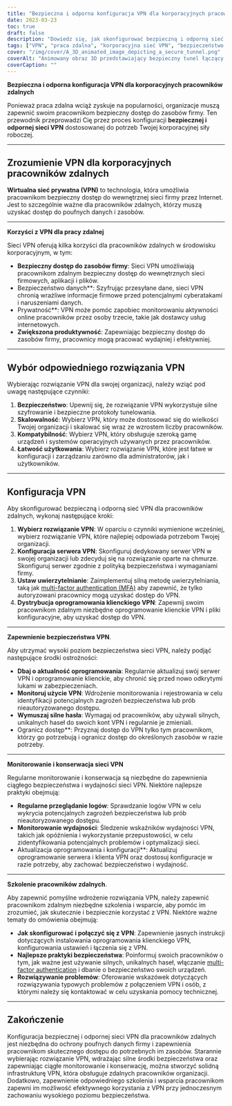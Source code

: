 ```yaml
---
title: "Bezpieczna i odporna konfiguracja VPN dla korporacyjnych pracowników zdalnych"
date: 2023-03-23
toc: true
draft: false
description: "Dowiedz się, jak skonfigurować bezpieczną i odporną sieć VPN dla zdalnych pracowników firmy, zapewniając bezpieczny dostęp do zasobów firmy."
tags: ["VPN", "praca zdalna", "korporacyjna sieć VPN", "bezpieczeństwo sieci", "szyfrowanie", "protokoły tunelowania", "Konfiguracja VPN", "Serwer VPN", "Bezpieczeństwo VPN", "Konserwacja VPN", "Monitorowanie VPN", "Rozwiązanie VPN", "uwierzytelnianie", "bezpieczeństwo danych", "prywatność", "wydajność", "skalowalność", "kompatybilność", "szkolenie pracowników", "najlepsze praktyki"]
cover: "/img/cover/A_3D_animated_image_depicting_a_secure_tunnel.png"
coverAlt: "Animowany obraz 3D przedstawiający bezpieczny tunel łączący laptopa pracownika zdalnego z budynkiem firmy, symbolizujący połączenie VPN. Nad tunelem unosi się ikona tarczy, reprezentująca bezpieczeństwo i odporność."
coverCaption: ""
---
```


**Bezpieczna i odporna konfiguracja VPN dla korporacyjnych pracowników zdalnych**

Ponieważ praca zdalna wciąż zyskuje na popularności, organizacje muszą zapewnić swoim pracownikom bezpieczny dostęp do zasobów firmy. Ten przewodnik przeprowadzi Cię przez proces konfiguracji **bezpiecznej i odpornej sieci VPN** dostosowanej do potrzeb Twojej korporacyjnej siły roboczej.

______

## **Zrozumienie VPN dla korporacyjnych pracowników zdalnych**

**Wirtualna sieć prywatna (VPN)** to technologia, która umożliwia pracownikom bezpieczny dostęp do wewnętrznej sieci firmy przez Internet. Jest to szczególnie ważne dla pracowników zdalnych, którzy muszą uzyskać dostęp do poufnych danych i zasobów.

______

**Korzyści z VPN dla pracy zdalnej**

Sieci VPN oferują kilka korzyści dla pracowników zdalnych w środowisku korporacyjnym, w tym:

- **Bezpieczny dostęp do zasobów firmy**: Sieci VPN umożliwiają pracownikom zdalnym bezpieczny dostęp do wewnętrznych sieci firmowych, aplikacji i plików.
- Bezpieczeństwo danych**: Szyfrując przesyłane dane, sieci VPN chronią wrażliwe informacje firmowe przed potencjalnymi cyberatakami i naruszeniami danych.
- Prywatność**: VPN może pomóc zapobiec monitorowaniu aktywności online pracowników przez osoby trzecie, takie jak dostawcy usług internetowych.
- **Zwiększona produktywność**: Zapewniając bezpieczny dostęp do zasobów firmy, pracownicy mogą pracować wydajniej i efektywniej.

______

## **Wybór odpowiedniego rozwiązania VPN**

Wybierając rozwiązanie VPN dla swojej organizacji, należy wziąć pod uwagę następujące czynniki:

1. **Bezpieczeństwo**: Upewnij się, że rozwiązanie VPN wykorzystuje silne szyfrowanie i bezpieczne protokoły tunelowania.
2. **Skalowalność**: Wybierz VPN, który może dostosować się do wielkości Twojej organizacji i skalować się wraz ze wzrostem liczby pracowników.
3. **Kompatybilność**: Wybierz VPN, który obsługuje szeroką gamę urządzeń i systemów operacyjnych używanych przez pracowników.
4. **Łatwość użytkowania**: Wybierz rozwiązanie VPN, które jest łatwe w konfiguracji i zarządzaniu zarówno dla administratorów, jak i użytkowników.

______

## **Konfiguracja VPN**

Aby skonfigurować bezpieczną i odporną sieć VPN dla pracowników zdalnych, wykonaj następujące kroki:

1. **Wybierz rozwiązanie VPN**: W oparciu o czynniki wymienione wcześniej, wybierz rozwiązanie VPN, które najlepiej odpowiada potrzebom Twojej organizacji.
2. **Konfiguracja serwera VPN**: Skonfiguruj dedykowany serwer VPN w swojej organizacji lub zdecyduj się na rozwiązanie oparte na chmurze. Skonfiguruj serwer zgodnie z polityką bezpieczeństwa i wymaganiami firmy.
3. **Ustaw uwierzytelnianie**: Zaimplementuj silną metodę uwierzytelniania, taką jak [multi-factor authentication (MFA)](https://simeononsecurity.com/articles/what-are-the-diferent-kinds-of-factors-in-mfa/) aby zapewnić, że tylko autoryzowani pracownicy mogą uzyskać dostęp do VPN.
4. **Dystrybucja oprogramowania klienckiego VPN**: Zapewnij swoim pracownikom zdalnym niezbędne oprogramowanie klienckie VPN i pliki konfiguracyjne, aby uzyskać dostęp do VPN.

______

**Zapewnienie bezpieczeństwa VPN**.

Aby utrzymać wysoki poziom bezpieczeństwa sieci VPN, należy podjąć następujące środki ostrożności:

- **Dbaj o aktualność oprogramowania**: Regularnie aktualizuj swój serwer VPN i oprogramowanie klienckie, aby chronić się przed nowo odkrytymi lukami w zabezpieczeniach.
- **Monitoruj użycie VPN**: Wdrożenie monitorowania i rejestrowania w celu identyfikacji potencjalnych zagrożeń bezpieczeństwa lub prób nieautoryzowanego dostępu.
- **Wymuszaj silne hasła**: Wymagaj od pracowników, aby używali silnych, unikalnych haseł do swoich kont VPN i regularnie je zmieniali.
- Ogranicz dostęp**: Przyznaj dostęp do VPN tylko tym pracownikom, którzy go potrzebują i ogranicz dostęp do określonych zasobów w razie potrzeby.

______

**Monitorowanie i konserwacja sieci VPN**

Regularne monitorowanie i konserwacja są niezbędne do zapewnienia ciągłego bezpieczeństwa i wydajności sieci VPN. Niektóre najlepsze praktyki obejmują:

- **Regularne przeglądanie logów**: Sprawdzanie logów VPN w celu wykrycia potencjalnych zagrożeń bezpieczeństwa lub prób nieautoryzowanego dostępu.
- **Monitorowanie wydajności**: Śledzenie wskaźników wydajności VPN, takich jak opóźnienia i wykorzystanie przepustowości, w celu zidentyfikowania potencjalnych problemów i optymalizacji sieci.
- Aktualizacja oprogramowania i konfiguracji**: Aktualizuj oprogramowanie serwera i klienta VPN oraz dostosuj konfiguracje w razie potrzeby, aby zachować bezpieczeństwo i wydajność.

______

**Szkolenie pracowników zdalnych**.

Aby zapewnić pomyślne wdrożenie rozwiązania VPN, należy zapewnić pracownikom zdalnym niezbędne szkolenia i wsparcie, aby pomóc im zrozumieć, jak skutecznie i bezpiecznie korzystać z VPN. Niektóre ważne tematy do omówienia obejmują:

- **Jak skonfigurować i połączyć się z VPN**: Zapewnienie jasnych instrukcji dotyczących instalowania oprogramowania klienckiego VPN, konfigurowania ustawień i łączenia się z VPN.
- **Najlepsze praktyki bezpieczeństwa**: Poinformuj swoich pracowników o tym, jak ważne jest używanie silnych, unikalnych haseł, włączanie [multi-factor authentication](https://simeononsecurity.com/articles/what-are-the-diferent-kinds-of-factors-in-mfa/) i dbanie o bezpieczeństwo swoich urządzeń.
- **Rozwiązywanie problemów**: Oferowanie wskazówek dotyczących rozwiązywania typowych problemów z połączeniem VPN i osób, z którymi należy się kontaktować w celu uzyskania pomocy technicznej.

______

## **Zakończenie**

Konfiguracja bezpiecznej i odpornej sieci VPN dla pracowników zdalnych jest niezbędna do ochrony poufnych danych firmy i zapewnienia pracownikom skutecznego dostępu do potrzebnych im zasobów. Starannie wybierając rozwiązanie VPN, wdrażając silne środki bezpieczeństwa oraz zapewniając ciągłe monitorowanie i konserwację, można stworzyć solidną infrastrukturę VPN, która obsługuje zdalnych pracowników organizacji. Dodatkowo, zapewnienie odpowiedniego szkolenia i wsparcia pracownikom zapewni im możliwość efektywnego korzystania z VPN przy jednoczesnym zachowaniu wysokiego poziomu bezpieczeństwa.

